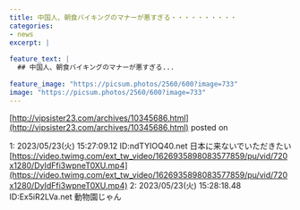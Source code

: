 ```yaml
---
title: 中国人、朝食バイキングのマナーが悪すぎる・・・・・・・・・・
categories:
- news
excerpt: |
  
feature_text: |
  ## 中国人、朝食バイキングのマナーが悪すぎる...
  
feature_image: "https://picsum.photos/2560/600?image=733"
image: "https://picsum.photos/2560/600?image=733"
---
```


[http://vipsister23.com/archives/10345686.html](http://vipsister23.com/archives/10345686.html)
posted on 

<!--more-->

1: 2023/05/23(火) 15:27:09.12 ID:ndTYIOQ40.net 日本に来ないでいただきたい　 [https://video.twimg.com/ext_tw_video/1626935898083577859/pu/vid/720x1280/DyIdFfi3wpneT0XU.mp4](https://video.twimg.com/ext_tw_video/1626935898083577859/pu/vid/720x1280/DyIdFfi3wpneT0XU.mp4) 2: 2023/05/23(火) 15:28:18.48 ID:Ex5iR2LVa.net 動物園じゃん
